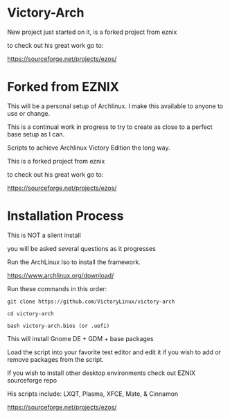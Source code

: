 # Victory-Arch

New project just started on it, is a forked project from eznix

to check out his great work go to:

   https://sourceforge.net/projects/ezos/
   
# Forked from EZNIX

This will be a personal setup of Archlinux. I make this available to anyone to use or change.

This is a continual work in progress to try to create as close to a perfect base setup as I can.

Scripts to achieve Archlinux Victory Edition the long way.

This is a forked project from eznix

to check out his great work go to:

   https://sourceforge.net/projects/ezos/

# Installation Process


This is NOT a silent install

you will be asked several questions as it progresses



Run the ArchLinux Iso to install the framework.
      
   https://www.archlinux.org/download/

Run these commands in this order:


    git clone https://github.com/VictoryLinux/victory-arch
    
    cd victory-arch

    bash victory-arch.bios (or .uefi)
    
This will install Gnome DE + GDM + base packages

Load the script into your favorite test editor and edit it if you wish to add or remove packages from the script.

If you wish to install other desktop environments check out EZNIX sourceforge repo

His scripts include: LXQT, Plasma, XFCE, Mate, & Cinnamon

   https://sourceforge.net/projects/ezos/
